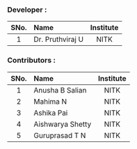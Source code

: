 ### Developer :

| SNo. | Name | Institute |
| :--: | :-- | :-------: |
|  1   | Dr. Pruthviraj U | NITK |

### Contributors :

| SNo. | Name | Institute |
| :--: | :-- | :-------: |
|  1   | Anusha B Salian | NITK |
|  2   | Mahima N | NITK |
|  3   | Ashika Pai | NITK |
|  4   | Aishwarya Shetty | NITK |
|  5   | Guruprasad T N | NITK |

